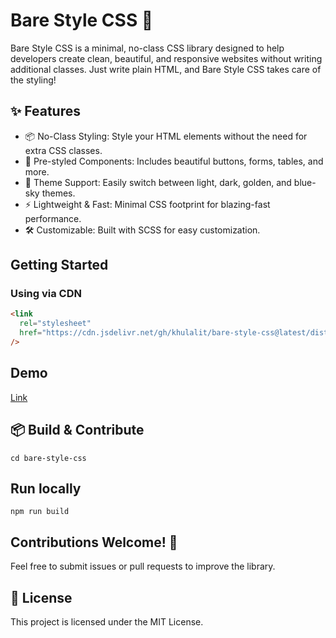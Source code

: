 # Bare Style CSS 🎨

Bare Style CSS is a minimal, no-class CSS library designed to help developers create clean, beautiful, and responsive websites without writing additional classes. Just write plain HTML, and Bare Style CSS takes care of the styling!

## ✨ Features

- 📦 No-Class Styling: Style your HTML elements without the need for extra CSS classes.
- 🎨 Pre-styled Components: Includes beautiful buttons, forms, tables, and more.
- 🌙 Theme Support: Easily switch between light, dark, golden, and blue-sky themes.
- ⚡ Lightweight & Fast: Minimal CSS footprint for blazing-fast performance.
- 🛠 Customizable: Built with SCSS for easy customization.

## Getting Started

### Using via CDN

```html
<link
  rel="stylesheet"
  href="https://cdn.jsdelivr.net/gh/khulalit/bare-style-css@latest/dist/bare-style-css.css"
/>
```

## Demo

[Link](https://demo-bare-style-css.netlify.app/)

## 📦 Build & Contribute

```git clone https://github.com/khulalit/bare-style-css.git
cd bare-style-css
```

## Run locally

```npm install
npm run build
```

## Contributions Welcome! 🎉

Feel free to submit issues or pull requests to improve the library.

## 📜 License

This project is licensed under the MIT License.
